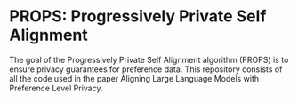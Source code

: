 # PROPS: Progressively Private Self Alignment
The goal of the Progressively Private Self Alignment algorithm (PROPS) is to ensure privacy guarantees for preference data. This repository consists of all the code used in the paper Aligning Large Language Models with Preference Level Privacy.
